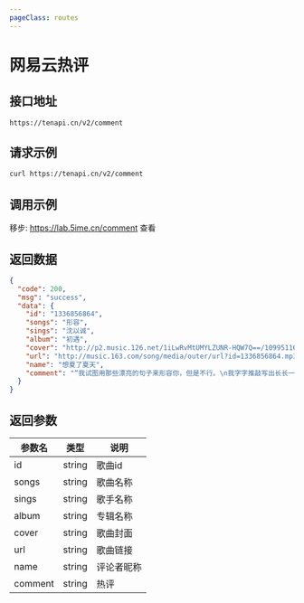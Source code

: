 ```yaml
---
pageClass: routes
---
```


# 网易云热评 <Badge text="正常" type="tip"/>

## 接口地址

``` 
https://tenapi.cn/v2/comment
```

## 请求示例

``` bash
curl https://tenapi.cn/v2/comment
```

## 调用示例

移步: <a href="https://lab.5ime.cn/comment" target="_blank" rel="noopener noreferrer">https://lab.5ime.cn/comment</a> 查看

## 返回数据

```json
{
  "code": 200,
  "msg": "success",
  "data": {
    "id": "1336856864",
    "songs": "形容",
    "sings": "沈以诚",
    "album": "初遇",
    "cover": "http://p2.music.126.net/1iLwRvMtUMYLZUNR-HQW7Q==/109951163957708692.jpg",
    "url": "http://music.163.com/song/media/outer/url?id=1336856864.mp3",
    "name": "想夏了夏天",
    "comment": "“我试图用那些漂亮的句子来形容你，但是不行。\n我字字推敲写出长长一段话，你眉眼一弯熠熠生辉，就让我觉得，不行，这些文字写不出你眼里的星辰，写不出你唇角的春风，无论哪个词，都及不上你半分的惊艳。” ​"
  }
}
```

## 返回参数

| 参数名 | 类型 | 说明 |
| --- | --- | --- |
| id | string | 歌曲id |
| songs | string | 歌曲名称 |
| sings | string | 歌手名称 |
| album | string | 专辑名称 |
| cover | string | 歌曲封面 |
| url | string | 歌曲链接 |
| name | string | 评论者昵称 |
| comment | string | 热评 |

<ads></ads>